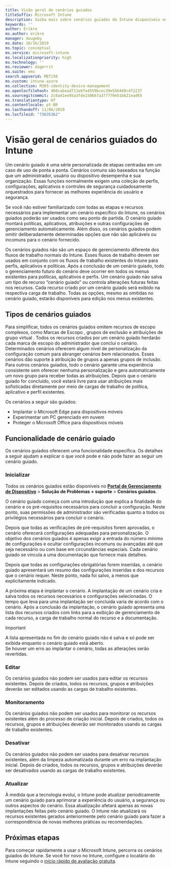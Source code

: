 ```yaml
---
title: Visão geral de cenários guiados
titleSuffix: Microsoft Intune
description: Saiba mais sobre cenários guiados do Intune disponíveis no portal de Gerenciamento de Dispositivo do Microsoft 365.
keywords: ''
author: Erikre
ms.author: erikre
manager: dougeby
ms.date: 10/16/2019
ms.topic: conceptual
ms.service: microsoft-intune
ms.localizationpriority: high
ms.technology: ''
ms.reviewer: dagerrit
ms.suite: ems
search.appverid: MET150
ms.custom: intune-azure
ms.collection: M365-identity-device-management
ms.openlocfilehash: 460cabead711e6fa4559bcec39e556448cdf2237
ms.sourcegitcommit: 2c8a41ee95a3fde150667a377770e51b621ead65
ms.translationtype: HT
ms.contentlocale: pt-BR
ms.lasthandoff: 11/06/2019
ms.locfileid: "73635362"
---
```

# <a name="intune-guided-scenarios-overview"></a>Visão geral de cenários guiados do Intune 

Um cenário guiado é uma série personalizada de etapas centradas em um caso de uso de ponta a ponta. Cenários comuns são baseados na função que um administrador, usuário ou dispositivo desempenha e sua organização. Essas funções normalmente exigem uma coleção de perfis, configurações, aplicativos e controles de segurança cuidadosamente orquestrados para fornecer as melhores experiência do usuário e segurança.    

Se você não estiver familiarizado com todas as etapas e recursos necessários para implementar um cenário específico do Intune, os cenários guiados poderão ser usados como seu ponto de partida. O cenário guiado montará políticas, aplicativos, atribuições e outras configurações de gerenciamento automaticamente. Além disso, os cenários guiados podem omitir deliberadamente determinadas opções que não são aplicáveis ou incomuns para o cenário fornecido. 

Os cenários guiados não são um espaço de gerenciamento diferente dos fluxos de trabalho normais do Intune. Esses fluxos de trabalho devem ser usados em conjunto com os fluxos de trabalho existentes do Intune para perfis, aplicativos e políticas. Após a conclusão de um cenário guiado, todo o gerenciamento futuro do cenário deve ocorrer em todos os menus existentes para políticas, aplicativos e perfis. Um cenário guiado não salva um tipo de recurso “cenário guiado” ou controla alterações futuras feitas nos recursos. Cada recurso criado por um cenário guiado será exibido na respectiva carga de trabalho. Todas as opções, mesmo as omitidas no cenário guiado, estarão disponíveis para edição nos menus existentes.  

## <a name="types-of-guided-scenarios"></a>Tipos de cenários guiados 

Para simplificar, todos os cenários guiados omitem recursos de escopo complexos, como Marcas de Escopo <link>, grupos de exclusão e atribuições de grupo virtual <link>. Todos os recursos criados por um cenário guiado herdarão cada marca de escopo do administrador que conclui o cenário. Determinados cenários oferecem algum nível de personalização da configuração comum para abranger cenários bem relacionados. Esses cenários dão suporte à atribuição de grupos a apenas grupos de inclusão. Para outros cenários guiados, todo o cenário garante uma experiência consistente sem oferecer nenhuma personalização e gera automaticamente um novo grupo para receber todas as atribuições. Depois que o cenário guiado for concluído, você estará livre para usar atribuições mais sofisticadas diretamente por meio de cargas de trabalho de política, aplicativo e perfil existentes.  

Os cenários a seguir são guiados: 
- Implantar o Microsoft Edge para dispositivos móveis 
- Experimentar um PC gerenciado em nuvem
- Proteger o Microsoft Office para dispositivos móveis 

## <a name="guided-scenario-functionality"></a>Funcionalidade de cenário guiado 

Os cenários guiados oferecem uma funcionalidade específica. Os detalhes a seguir ajudam a explicar o que você pode e não pode fazer ao seguir um cenário guiado.

### <a name="launching"></a>Inicializar  

Todos os cenários guiados estão disponíveis no **[Portal de Gerenciamento de Dispositivo](https://devicemanagement.microsoft.com)**  > **Solução de Problemas + suporte** > **Cenários guiados**. 

O cenário guiado começa com uma introdução que explica a finalidade do cenário e os pré-requisitos necessários para concluir a configuração. Neste ponto, suas permissões de administrador são verificadas quanto a todos os privilégios necessários para concluir o cenário.  

Depois que todas as verificações de pré-requisitos forem aprovadas, o cenário oferecerá configurações adequadas para personalização. O objetivo dos cenários guiados é apenas exigir a entrada do número mínimo de configurações e ocultar configurações incomuns ou avançadas até que seja necessário ou com base em circunstâncias especiais. Cada cenário guiado se vincula a uma documentação que fornece mais detalhes. 

Depois que todas as configurações obrigatórias forem inseridas, o cenário guiado apresentará um resumo das configurações inseridas e dos recursos que o cenário requer. Neste ponto, nada foi salvo, a menos que explicitamente indicado.

A próxima etapa é implantar o cenário. A implantação de um cenário cria e salva todos os recursos necessários e configurações selecionadas. O tempo que leva para uma implantação ser concluída varia de acordo com o cenário. Após a conclusão da implantação, o cenário guiado apresenta uma lista dos recursos criados com links para a exibição de gerenciamento de cada recurso, a carga de trabalho normal do recurso e a documentação. 

> [!IMPORTANT]
> A lista apresentada no fim do cenário guiado não é salva e só pode ser exibida enquanto o cenário guiado está aberto.  
Se houver um erro ao implantar o cenário, todas as alterações serão revertidas. 

### <a name="editing"></a>Editar 

Os cenários guiados não podem ser usados para editar os recursos existentes. Depois de criados, todos os recursos, grupos e atribuições deverão ser editados usando as cargas de trabalho existentes.

### <a name="monitoring"></a>Monitoramento 

Os cenários guiados não podem ser usados para monitorar os recursos existentes além do processo de criação inicial. Depois de criados, todos os recursos, grupos e atribuições deverão ser monitorados usando as cargas de trabalho existentes. 

### <a name="retiring"></a>Desativar 

Os cenários guiados não podem ser usados para desativar recursos existentes, além da limpeza automatizada durante um erro na implantação inicial. Depois de criados, todos os recursos, grupos e atribuições deverão ser desativados usando as cargas de trabalho existentes. 

### <a name="updating"></a>Atualizar

À medida que a tecnologia evolui, o Intune pode atualizar periodicamente um cenário guiado para aprimorar a experiência do usuário, a segurança ou outros aspectos do cenário. Essa atualização afetará apenas as novas implantações feitas pelo cenário guiado. O Intune não atualizará os recursos existentes gerados anteriormente pelo cenário guiado para fazer a correspondência de novas melhores práticas ou recomendações.  

## <a name="next-steps"></a>Próximas etapas

Para começar rapidamente a usar o Microsoft Intune, percorra os cenários guiados do Intune. Se você for novo no Intune, configure o locatário do Intune seguindo o [início rápido de avaliação gratuita](free-trial-sign-up.md).
